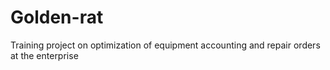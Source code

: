 # Golden-rat
Training project on optimization of equipment accounting and repair orders at the enterprise
